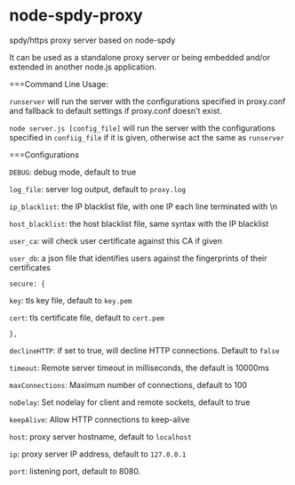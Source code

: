 node-spdy-proxy
===============

spdy/https proxy server based on node-spdy

It can be used as a standalone proxy server
or being embedded and/or extended in another
node.js application.

===Command Line Usage:

`runserver` will run the server with the
configurations specified in proxy.conf and fallback
to default settings if proxy.conf doesn't exist.

`node server.js [config_file]` will run the
server with the configurations specified in `confiig_file`
if it is given, otherwise act the same as `runserver`

===Configurations

`DEBUG`: debug mode, default to true

`log_file`: server log output, default to `proxy.log`

`ip_blacklist`: the IP blacklist file, with one IP each line terminated with \n

`host_blacklist`: the host blacklist file, same syntax with the IP blacklist

`user_ca`: will check user certificate against this CA if given

`user_db`: a json file that identifies users against the fingerprints of their certificates

`secure: {`

`key`: tls key file, default to `key.pem`

`cert`: tls certificate file, default to `cert.pem`

`},`

`declineHTTP`: if set to true, will decline HTTP connections. Default to `false`

`timeout`: Remote server timeout in milliseconds, the default is 10000ms

`maxConnections`: Maximum number of connections, default to 100

`noDelay`: Set nodelay for client and remote sockets, default to true

`keepAlive`: Allow HTTP connections to keep-alive

`host`: proxy server hostname, default to `localhost`

`ip`: proxy server IP address, default to `127.0.0.1`

`port`: listening port, default to 8080.
